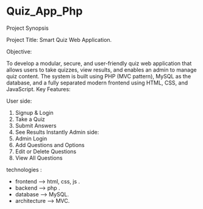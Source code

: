 # Quiz_App_Php

Project Synopsis

Project Title: Smart Quiz Web Application.


Objective:

To develop a modular, secure, and user-friendly quiz web application that allows users to take quizzes, view results, and enables an admin to manage quiz content. The system is built using PHP (MVC pattern), MySQL as the database, and a fully separated modern frontend using HTML, CSS, and JavaScript.
Key Features:

User side:
1.	Signup & Login
2.	Take a Quiz
3.	Submit Answers
4.	See Results Instantly
Admin side:
1.	Admin Login
2.	Add Questions and Options
3.	Edit or Delete Questions
4.	View All Questions

technologies :
   - frontend --> html, css, js .
   - backend  --> php .
   - database --> MySQL.
   - architecture --> MVC.
 